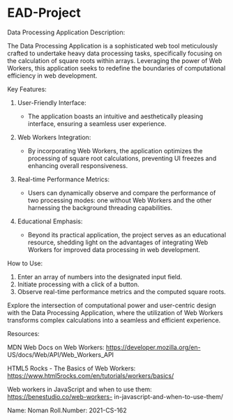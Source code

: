 # EAD-Project

Data Processing Application Description:

The Data Processing Application is a sophisticated web tool meticulously crafted to undertake heavy data processing tasks, specifically focusing on the calculation of square roots within arrays. Leveraging the power of Web Workers, this application seeks to redefine the boundaries of computational efficiency in web development.

Key Features:

1. User-Friendly Interface:
   - The application boasts an intuitive and aesthetically pleasing interface, ensuring a seamless user experience.

2. Web Workers Integration:
   - By incorporating Web Workers, the application optimizes the processing of square root calculations, preventing UI freezes and enhancing overall responsiveness.

3. Real-time Performance Metrics:
   - Users can dynamically observe and compare the performance of two processing modes: one without Web Workers and the other harnessing the background threading capabilities.

4. Educational Emphasis:
   - Beyond its practical application, the project serves as an educational resource, shedding light on the advantages of integrating Web Workers for improved data processing in web development.

How to Use:

1. Enter an array of numbers into the designated input field.
2. Initiate processing with a click of a button.
3. Observe real-time performance metrics and the computed square roots.

Explore the intersection of computational power and user-centric design with the Data Processing Application, where the utilization of Web Workers transforms complex calculations into a seamless and efficient experience.

Resources:

MDN Web Docs on Web Workers: https://developer.mozilla.org/en-
US/docs/Web/API/Web_Workers_API

HTML5 Rocks - The Basics of Web Workers:
https://www.html5rocks.com/en/tutorials/workers/basics/

Web workers in JavaScript and when to use them: https://benestudio.co/web-workers-
in-javascript-and-when-to-use-them/


Name: Noman
Roll.Number: 2021-CS-162
